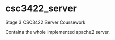 # csc3422_server
Stage 3 CSC3422 Server Coursework

Contains the whole implemented apache2 server. 
